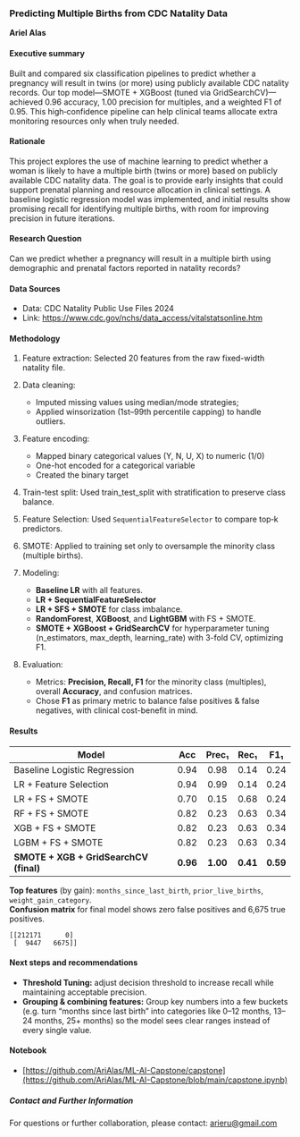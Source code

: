 ### Predicting Multiple Births from CDC Natality Data

**Ariel Alas**

#### Executive summary
Built and compared six classification pipelines to predict whether a pregnancy will result in twins (or more) using publicly available CDC natality records. Our top model—SMOTE + XGBoost (tuned via GridSearchCV)—achieved 0.96 accuracy, 1.00 precision for multiples, and a weighted F1 of 0.95. This high‐confidence pipeline can help clinical teams allocate extra monitoring resources only when truly needed.


#### Rationale
This project explores the use of machine learning to predict whether a woman is likely to have a multiple birth (twins or more) based on publicly available CDC natality data. The goal is to provide early insights that could support prenatal planning and resource allocation in clinical settings. A baseline logistic regression model was implemented, and initial results show promising recall for identifying multiple births, with room for improving precision in future iterations.

#### Research Question
Can we predict whether a pregnancy will result in a multiple birth using demographic and prenatal factors reported in natality records?

#### Data Sources
 - Data: CDC Natality Public Use Files 2024
 - Link: https://www.cdc.gov/nchs/data_access/vitalstatsonline.htm

#### Methodology
1. Feature extraction: Selected 20 features from the raw fixed-width natality file.
2. Data cleaning:
   - Imputed missing values using median/mode strategies;
   - Applied winsorization (1st–99th percentile capping) to handle outliers.
3. Feature encoding:
   - Mapped binary categorical values (Y, N, U, X) to numeric (1/0)
   - One-hot encoded for a categorical variable
   - Created the binary target
4.	Train-test split: Used train_test_split with stratification to preserve class balance.
5. Feature Selection: Used `SequentialFeatureSelector` to compare top‐k predictors.  
5.	SMOTE: Applied to training set only to oversample the minority class (multiple births).
6.	Modeling: 
      - **Baseline LR** with all features.  
      - **LR + SequentialFeatureSelector**
      - **LR + SFS + SMOTE** for class imbalance.  
      - **RandomForest**, **XGBoost**, and **LightGBM** with FS + SMOTE.  
      - **SMOTE + XGBoost + GridSearchCV** for hyperparameter tuning (n_estimators, max_depth, learning_rate) with 3-fold CV, optimizing F1.

7.	Evaluation:
      - Metrics: **Precision, Recall, F1** for the minority class (multiples), overall **Accuracy**, and confusion matrices.  
      - Chose **F1** as primary metric to balance false positives & false negatives, with clinical cost-benefit in mind.


#### Results
| Model                                 | Acc  | Prec₁ | Rec₁ | F1₁ |  
|---------------------------------------|:----:|:-----:|:----:|:---:|
| Baseline Logistic Regression          | 0.94 | 0.98  | 0.14 | 0.24|
| LR + Feature Selection                | 0.94 | 0.99  | 0.14 | 0.24|
| LR + FS + SMOTE                       | 0.70 | 0.15  | 0.68 | 0.24|
| RF + FS + SMOTE                       | 0.82 | 0.23  | 0.63 | 0.34|
| XGB + FS + SMOTE                      | 0.82 | 0.23  | 0.63 | 0.34|
| LGBM + FS + SMOTE                     | 0.82 | 0.23  | 0.63 | 0.34|
| **SMOTE + XGB + GridSearchCV (final)**| **0.96** |**1.00**|**0.41**|**0.59**|

**Top features** (by gain): `months_since_last_birth`, `prior_live_births`, `weight_gain_category`.  
**Confusion matrix** for final model shows zero false positives and 6,675 true positives.

```
[[212171      0]
 [  9447   6675]]
```

#### Next steps and recommendations
- **Threshold Tuning:** adjust decision threshold to increase recall while maintaining acceptable precision.  
- **Grouping & combining features:** Group key numbers into a few buckets (e.g. turn “months since last birth” into categories like 0–12 months, 13–24 months, 25+ months) so the model sees clear ranges instead of every single value.

#### Notebook

- [https://github.com/AriAlas/ML-AI-Capstone/capstone](https://github.com/AriAlas/ML-AI-Capstone/blob/main/capstone.ipynb)


##### Contact and Further Information
For questions or further collaboration, please contact: arieru@gmail.com
